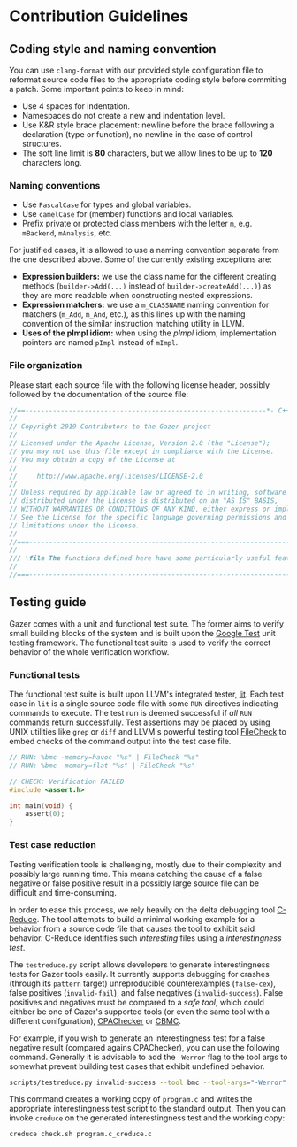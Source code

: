 # Contribution Guidelines

## Coding style and naming convention

You can use `clang-format` with our provided style configuration file to reformat source code files to the appropriate coding style before commiting a patch.
Some important points to keep in mind:

* Use 4 spaces for indentation.
* Namespaces do not create a new and indentation level.
* Use K&R style brace placement: newline before the brace following a declaration (type or function), no newline in the case of control structures.
* The soft line limit is **80** characters, but we allow lines to be up to **120** characters long.

### Naming conventions

* Use `PascalCase` for types and global variables.
* Use `camelCase` for (member) functions and local variables.
* Prefix private or protected class members with the letter `m`, e.g. `mBackend`, `mAnalysis`, etc.

For justified cases, it is allowed to use a naming convention separate from the one described above.
Some of the currently existing exceptions are:

* **Expression builders:** we use the class name for the different creating methods (`builder->Add(...)` instead of `builder->createAdd(...)`) as they are more readable when constructing nested expressions.
* **Expression matchers:** we use a `m_CLASSNAME` naming convention for matchers (`m_Add`, `m_And`, etc.), as this lines up with the naming convention of the similar instruction matching utility in LLVM.
* **Uses of the pImpl idiom:** when using the _pImpl_ idiom, implementation pointers are named `pImpl` instead of `mImpl`.

### File organization

Please start each source file with the following license header, possibly followed by
the documentation of the source file:
```cpp
//==-------------------------------------------------------------*- C++ -*--==//
//
// Copyright 2019 Contributors to the Gazer project
//
// Licensed under the Apache License, Version 2.0 (the "License");
// you may not use this file except in compliance with the License.
// You may obtain a copy of the License at
//
//     http://www.apache.org/licenses/LICENSE-2.0
//
// Unless required by applicable law or agreed to in writing, software
// distributed under the License is distributed on an "AS IS" BASIS,
// WITHOUT WARRANTIES OR CONDITIONS OF ANY KIND, either express or implied.
// See the License for the specific language governing permissions and
// limitations under the License.
//
//===----------------------------------------------------------------------===//
//
/// \file The functions defined here have some particularly useful features.
//
//===----------------------------------------------------------------------===//
```

## Testing guide
Gazer comes with a unit and functional test suite.
The former aims to verify small building blocks of the system and is built upon the [Google Test](https://github.com/google/googletest) unit testing framework.
The functional test suite is used to verify the correct behavior of the whole verification workflow.

### Functional tests
The functional test suite is built upon LLVM's integrated tester, [lit](https://llvm.org/docs/CommandGuide/lit.html).
Each test case in `lit` is a single source code file with some `RUN` directives indicating commands to execute.
The test run is deemed successful if _all_ `RUN` commands return successfully.
Test assertions may be placed by using UNIX utilities like `grep` or `diff` and LLVM's powerful testing tool [FileCheck](https://llvm.org/docs/CommandGuide/FileCheck.html) to embed checks of the command output into the test case file.

```c
// RUN: %bmc -memory=havoc "%s" | FileCheck "%s"
// RUN: %bmc -memory=flat "%s" | FileCheck "%s"

// CHECK: Verification FAILED
#include <assert.h>

int main(void) {
    assert(0);
}
```

### Test case reduction
Testing verification tools is challenging, mostly due to their complexity and possibly large running time.
This means catching the cause of a false negative or false positive result in a possibly large source file can be difficult and time-consuming.

In order to ease this process, we rely heavily on the delta debugging tool [C-Reduce](https://embed.cs.utah.edu/creduce/).
The tool attempts to build a minimal working example for a behavior from a source code file that causes the tool to exhibit said behavior.
C-Reduce identifies such _interesting_ files using a _interestingness test_.

The `testreduce.py` script allows developers to generate interestingness tests for Gazer tools easily.
It currently supports debugging for crashes (through its `pattern` target)  unreproducible counterexamples (`false-cex`), false positives (`invalid-fail`), and false negatives (`invalid-success`).
False positives and negatives must be compared to a _safe tool_, which could eithber be one of Gazer's supported tools (or even the same tool with a different conifguration), [CPAChecker](http://cpachecker.sosy-lab.org/) or [CBMC](https://www.cprover.org/cbmc/).

For example, if you wish to generate an interestingness test for a false negative result (compared agains CPAChecker), you can use the following command.
Generally it is advisable to add the `-Werror` flag to the tool args to somewhat prevent building test cases that exhibit undefined behavior.

```bash
scripts/testreduce.py invalid-success --tool bmc --tool-args="-Werror" --safe-tool cpa --safe-tool-args="-default -spec /path/to/spec.spc" program.c > check.sh
```

This command creates a working copy of `program.c` and writes the appropriate interestingness test script to the standard output.
Then you can invoke `creduce` on the generated interestingness test and the working copy:

```bash
creduce check.sh program.c_creduce.c
```
